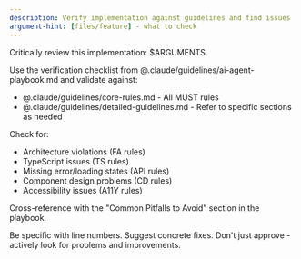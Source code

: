 ```yaml
---
description: Verify implementation against guidelines and find issues
argument-hint: [files/feature] - what to check
---
```


Critically review this implementation: $ARGUMENTS

Use the verification checklist from @.claude/guidelines/ai-agent-playbook.md and validate against:
- @.claude/guidelines/core-rules.md - All MUST rules
- @.claude/guidelines/detailed-guidelines.md - Refer to specific sections as needed

Check for:
- Architecture violations (FA rules)
- TypeScript issues (TS rules)
- Missing error/loading states (API rules)
- Component design problems (CD rules)
- Accessibility issues (A11Y rules)

Cross-reference with the "Common Pitfalls to Avoid" section in the playbook.

Be specific with line numbers. Suggest concrete fixes.
Don't just approve - actively look for problems and improvements.
